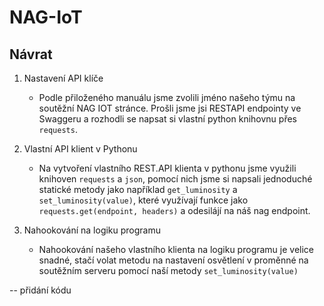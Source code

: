 # NAG-IoT
## Návrat

1. Nastavení API klíče
	- Podle přiloženého manuálu jsme zvolili jméno našeho týmu na soutěžní NAG IOT stránce. Prošli jsme jsi RESTAPI endpointy ve Swaggeru a rozhodli se napsat si vlastní python knihovnu přes `requests`.

2. Vlastní API klient v Pythonu
	- Na vytvoření vlastního REST.API klienta v pythonu jsme využili knihoven `requests` a `json`, pomocí nich jsme si napsali jednoduché statické metody jako například `get_luminosity` a `set_luminosity(value)`, které využívají funkce jako `requests.get(endpoint, headers)` a odesilájí na náš nag endpoint.

3. Nahookování na logiku programu
	- Nahookování našeho vlastního klienta na logiku programu je velice snadné, stačí volat metodu na nastavení osvětlení v proměnné na soutěžním serveru pomocí naší metody `set_luminosity(value)`

-- přidání kódu
